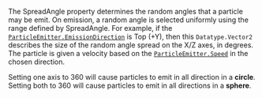The SpreadAngle property determines the random angles that a particle may
be emit. On emission, a random angle is selected uniformly using the range
defined by SpreadAngle. For example, if the
[`ParticleEmitter.EmissionDirection`](https://create.roblox.com/docs/reference/engine/classes/ParticleEmitter#EmissionDirection) is Top (+Y), then this
`Datatype.Vector2` describes the size of the random angle spread on the
X/Z axes, in degrees. The particle is given a velocity based on the
[`ParticleEmitter.Speed`](https://create.roblox.com/docs/reference/engine/classes/ParticleEmitter#Speed) in the chosen direction.

Setting one axis to 360 will cause particles to emit in all direction in a
**circle**. Setting both to 360 will cause particles to emit in all
directions in a **sphere**.